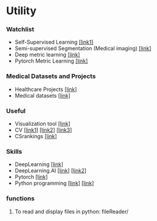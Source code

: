 Utility
====

### Watchlist
- Self-Supervised Learning [[link1]](https://github.com/jason718/awesome-self-supervised-learning) 
- Semi-supervised Segmentation (Medical imaging) [[link]](https://github.com/HiLab-git/SSL4MIS)
- Deep metric learning [[link]](https://github.com/adigasu/Survey_of_Deep_Metric_Learning)
- Pytorch Metric Learning [[link]](https://github.com/KevinMusgrave/pytorch-metric-learning)

### Medical Datasets and Projects
- Healthcare Projects [[link]](https://github.com/prasadseemakurthi/Deep-Neural-Networks-HealthCare)
- Medical datasets [[link]](https://github.com/beamandrew/medical-data)


### Useful
- Visualization tool [[link]](https://github.com/rougier/scientific-visualization-book)
- CV [[link1]](https://github.com/biomadeira/resume) [[link2]](https://github.com/jekyllt/vitae) [[link3]](https://github.com/deedy/Deedy-Resume)
- CSrankings [[link]](https://github.com/emeryberger/CSrankings)


### Skills
- DeepLearning [[link]](https://github.com/ChristosChristofidis/awesome-deep-learning)
- DeepLearning.AI [[link]](https://github.com/ShahariarRabby/deeplearning.ai) [[link2]](https://github.com/Kulbear/deep-learning-coursera) 
- Pytorch [[link]](https://github.com/CW-Huang/welcome_tutorials)
- Python programming [[link]](https://dabeaz-course.github.io/practical-python/Notes/01_Introduction/02_Hello_world.html) [[link]](https://github.com/dabeaz-course/practical-python)


### functions
1. To read and display files in python: fileReader/
